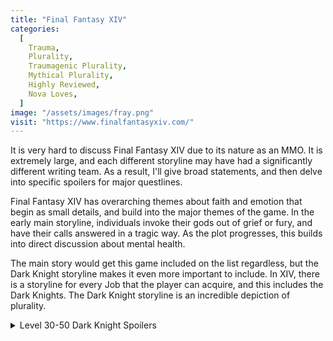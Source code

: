 ```yaml
---
title: "Final Fantasy XIV"
categories:
  [
    Trauma,
    Plurality,
    Traumagenic Plurality,
    Mythical Plurality,
    Highly Reviewed,
    Nova Loves,
  ]
image: "/assets/images/fray.png"
visit: "https://www.finalfantasyxiv.com/"
---
```


It is very hard to discuss Final Fantasy XIV due to its nature as an MMO. It is extremely large, and each different storyline may have had a significantly different writing team. As a result, I'll give broad statements, and then delve into specific spoilers for major questlines.

Final Fantasy XIV has overarching themes about faith and emotion that begin as small details, and build into the major themes of the game. In the early main storyline, individuals invoke their gods out of grief or fury, and have their calls answered in a tragic way. As the plot progresses, this builds into direct discussion about mental health.

The main story would get this game included on the list regardless, but the Dark Knight storyline makes it even more important to include. In XIV, there is a storyline for every Job that the player can acquire, and this includes the Dark Knights. The Dark Knight storyline is an incredible depiction of plurality. 

<details><summary>Level 30-50 Dark Knight Spoilers</summary>In short, in the Dark Knight quest line, the player character becomes plural. This is partially fantasy plurality (as the alters take physical form and were partially caused by magical means), and partially traumagenic plurality (as they were caused by trauma and stress). Though the quest line occasionally pretends to fall into tropes (an "evil" alter), the topic is always handled with grace and respect, and tropes are subverted in system-accurate ways (the "evil" alter is a stubborn Protector archetype). The Dark Knight class may have a grim, darm, edgy aesthetic, but its quest series presents the most thoughtful examination of the player character's stress and trauma, and has an overall positive outlook.</details>